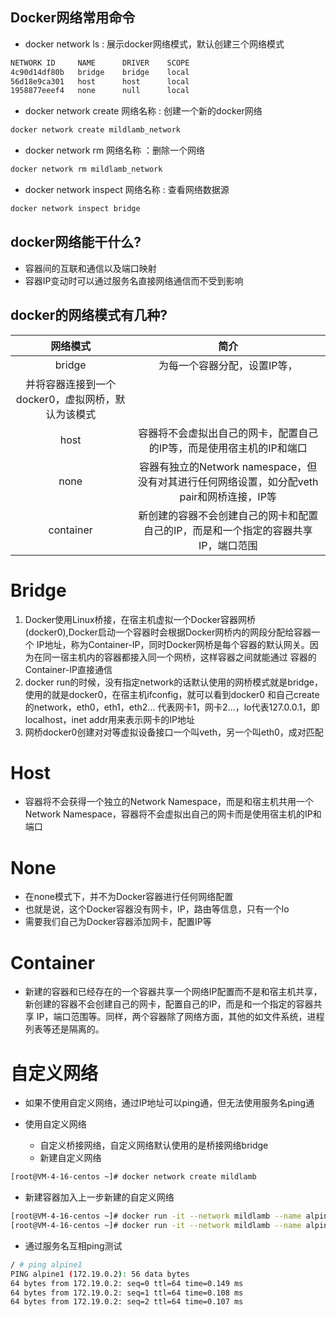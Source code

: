 ## Docker网络常用命令
- docker network ls : 展示docker网络模式，默认创建三个网络模式
```bash
NETWORK ID     NAME      DRIVER    SCOPE
4c90d14df80b   bridge    bridge    local
56d18e9ca301   host      host      local
1958877eeef4   none      null      local
```
- docker network create 网络名称 : 创建一个新的docker网络
```bash
docker network create mildlamb_network
```
- docker network rm 网络名称 ：删除一个网络
```bash
docker network rm mildlamb_network
```
- docker network inspect 网络名称 : 查看网络数据源
```bash
docker network inspect bridge
```

## docker网络能干什么?
- 容器间的互联和通信以及端口映射
- 容器IP变动时可以通过服务名直接网络通信而不受到影响

## docker的网络模式有几种?
| 网络模式 | 简介 |
|:--:|:--:|
| bridge | 为每一个容器分配，设置IP等，
并将容器连接到一个docker0，虚拟网桥，默认为该模式 |
| host | 容器将不会虚拟出自己的网卡，配置自己的IP等，而是使用宿主机的IP和端口 |
| none | 容器有独立的Network namespace，但没有对其进行任何网络设置，如分配veth pair和网桥连接，IP等 |
| container | 新创建的容器不会创建自己的网卡和配置自己的IP，而是和一个指定的容器共享IP，端口范围 |


# Bridge
1. Docker使用Linux桥接，在宿主机虚拟一个Docker容器网桥(docker0),Docker启动一个容器时会根据Docker网桥内的网段分配给容器一个
IP地址，称为Container-IP，同时Docker网桥是每个容器的默认网关。因为在同一宿主机内的容器都接入同一个网桥，这样容器之间就能通过
容器的Container-IP直接通信
2. docker run的时候，没有指定network的话默认使用的网桥模式就是bridge，使用的就是docker0，在宿主机ifconfig，就可以看到docker0
和自己create的network，eth0，eth1，eth2... 代表网卡1，网卡2...，lo代表127.0.0.1，即localhost，inet addr用来表示网卡的IP地址
3. 网桥docker0创建对对等虚拟设备接口一个叫veth，另一个叫eth0，成对匹配

# Host
- 容器将不会获得一个独立的Network Namespace，而是和宿主机共用一个Network Namespace，容器将不会虚拟出自己的网卡而是使用宿主机的IP和端口

# None
- 在none模式下，并不为Docker容器进行任何网络配置
- 也就是说，这个Docker容器没有网卡，IP，路由等信息，只有一个lo
- 需要我们自己为Docker容器添加网卡，配置IP等

# Container
- 新建的容器和已经存在的一个容器共享一个网络IP配置而不是和宿主机共享，新创建的容器不会创建自己的网卡，配置自己的IP，而是和一个指定的容器共享
IP，端口范围等。同样，两个容器除了网络方面，其他的如文件系统，进程列表等还是隔离的。

# 自定义网络
- 如果不使用自定义网络，通过IP地址可以ping通，但无法使用服务名ping通

- 使用自定义网络
  - 自定义桥接网络，自定义网络默认使用的是桥接网络bridge
  - 新建自定义网络
```bash
[root@VM-4-16-centos ~]# docker network create mildlamb
```
  - 新建容器加入上一步新建的自定义网络
```bash
[root@VM-4-16-centos ~]# docker run -it --network mildlamb --name alpine1 alpine /bin/sh
[root@VM-4-16-centos ~]# docker run -it --network mildlamb --name alpine2 alpine /bin/sh
```
  - 通过服务名互相ping测试
```bash
/ # ping alpine1
PING alpine1 (172.19.0.2): 56 data bytes
64 bytes from 172.19.0.2: seq=0 ttl=64 time=0.149 ms
64 bytes from 172.19.0.2: seq=1 ttl=64 time=0.108 ms
64 bytes from 172.19.0.2: seq=2 ttl=64 time=0.107 ms
```

